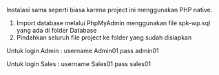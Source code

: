 Instalasi sama seperti biasa karena project ini menggunakan PHP native.
1. Import database melalui PhpMyAdmin menggunakan file spk-wp.sql yang ada di folder Database
2. Pindahkan seluruh file project ke folder yang sudah disiapkan

Untuk login Admin :
username Admin01
pass admin01

Untuk login Sales :
username Sales01
pass sales01
